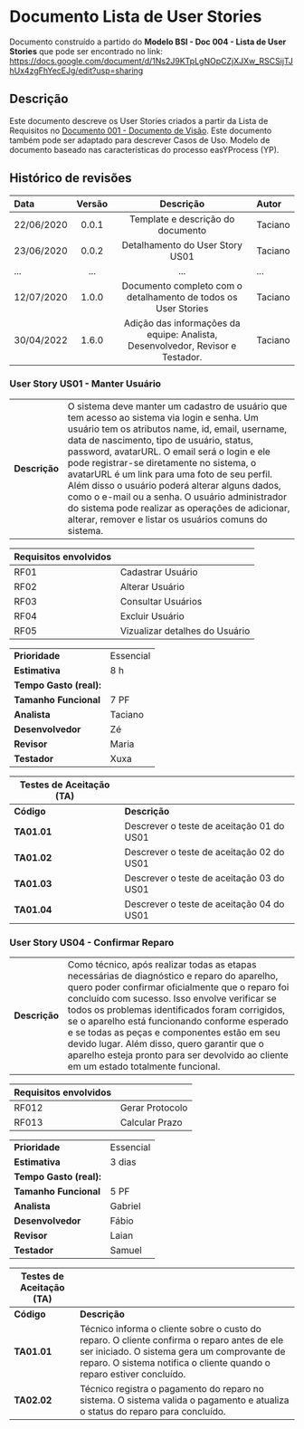 
# Documento Lista de User Stories

Documento construído a partido do **Modelo BSI - Doc 004 - Lista de User Stories** que pode ser encontrado no
link: https://docs.google.com/document/d/1Ns2J9KTpLgNOpCZjXJXw_RSCSijTJhUx4zgFhYecEJg/edit?usp=sharing

## Descrição

Este documento descreve os User Stories criados a partir da Lista de Requisitos no [Documento 001 - Documento de Visão](doc-visao.md). Este documento também pode ser adaptado para descrever Casos de Uso. Modelo de documento baseado nas características do processo easYProcess (YP).

## Histórico de revisões

| Data       | Versão  | Descrição                          | Autor                          |
| :--------- | :-----: | :--------------------------------: | :----------------------------- |
| 22/06/2020 | 0.0.1   | Template e descrição do documento  | Taciano |
| 23/06/2020 | 0.0.2   | Detalhamento do User Story US01    | Taciano |
| ...        | ...     | ...                                | ...     |
| 12/07/2020 | 1.0.0   | Documento completo com o detalhamento de todos os User Stories | Taciano     |
| 30/04/2022 | 1.6.0   | Adição das informações da equipe: Analista, Desenvolvedor, Revisor e Testador. | Taciano |



### User Story US01 - Manter Usuário

|               |                                                                |
| ------------- | :------------------------------------------------------------- |
| **Descrição** | O sistema deve manter um cadastro de usuário que tem acesso ao sistema via login e senha. Um usuário tem os atributos name, id, email, username, data de nascimento, tipo de usuário, status, password, avatarURL. O email será o login e ele pode registrar-se diretamente no sistema, o avatarURL é um link para uma foto de seu perfil. Além disso o usuário poderá alterar alguns dados, como o e-mail ou a senha. O usuário administrador do sistema pode realizar as operações de adicionar, alterar, remover e listar os usuários comuns do sistema. |

| **Requisitos envolvidos** |                                                    |
| ------------- | :------------------------------------------------------------- |
| RF01          | Cadastrar Usuário |
| RF02          | Alterar Usuário  |
| RF03          | Consultar Usuários        |
| RF04          | Excluir Usuário |
| RF05          | Vizualizar detalhes do Usuário |

|                           |                                     |
| ------------------------- | ----------------------------------- | 
| **Prioridade**            | Essencial                           | 
| **Estimativa**            | 8 h                                 | 
| **Tempo Gasto (real):**   |                                     | 
| **Tamanho Funcional**     | 7 PF                                | 
| **Analista**              | Taciano                             | 
| **Desenvolvedor**         | Zé                                  | 
| **Revisor**               | Maria                               | 
| **Testador**              | Xuxa                                | 


| Testes de Aceitação (TA) |  |
| ----------- | --------- |
| **Código**      | **Descrição** |
| **TA01.01** | Descrever o teste de aceitação 01 do US01 |
| **TA01.02** | Descrever o teste de aceitação 02 do US01 |
| **TA01.03** | Descrever o teste de aceitação 03 do US01 |
| **TA01.04** | Descrever o teste de aceitação 04 do US01 |

### User Story US04 - Confirmar Reparo

|               |                                                                |
| ------------- | :------------------------------------------------------------- |
| **Descrição** | Como técnico, após realizar todas as etapas necessárias de diagnóstico e reparo do aparelho, quero poder confirmar oficialmente que o reparo foi concluído com sucesso. Isso envolve verificar se todos os problemas identificados foram corrigidos, se o aparelho está funcionando conforme esperado e se todas as peças e componentes estão em seu devido lugar. Além disso, quero garantir que o aparelho esteja pronto para ser devolvido ao cliente em um estado totalmente funcional. |

| **Requisitos envolvidos** |                                                    |
| ------------- | :------------------------------------------------------------- |
| RF012          | Gerar Protocolo |
| RF013          | Calcular Prazo  |

|                           |                                     |
| ------------------------- | ----------------------------------- | 
| **Prioridade**            | Essencial                           | 
| **Estimativa**            | 3 dias                              | 
| **Tempo Gasto (real):**   |                                     | 
| **Tamanho Funcional**     | 5 PF                                | 
| **Analista**              | Gabriel                             | 
| **Desenvolvedor**         | Fábio                               | 
| **Revisor**               | Laian                               | 
| **Testador**              | Samuel                              | 

| Testes de Aceitação (TA) |  |
| ----------- | --------- |
| **Código**      | **Descrição** |
| **TA01.01** | Técnico informa o cliente sobre o custo do reparo. O cliente confirma o reparo antes de ele ser iniciado. O sistema gera um comprovante de reparo. O sistema notifica o cliente quando o reparo estiver concluído. |
| **TA02.02** | Técnico registra o pagamento do reparo no sistema. O sistema valida o pagamento e atualiza o status do reparo para concluído. |






